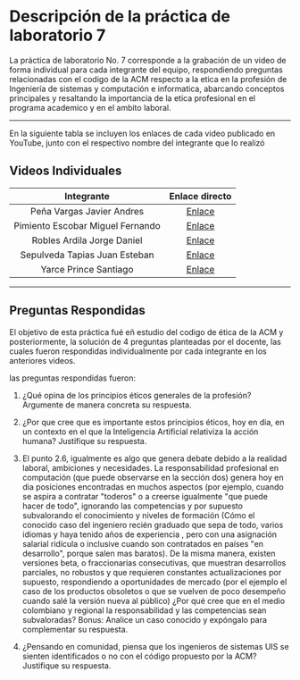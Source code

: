 # Descripción de la práctica de laboratorio 7
La práctica de laboratorio No. 7 corresponde a la grabación de un video de forma individual para cada integrante del equipo, respondiendo preguntas relacionadas con el codigo de la ACM respecto a la etica en la profesión de Ingeniería de sistemas y computación e informatica, abarcando conceptos principales y resaltando la importancia de la etica profesional en el programa academico y en el ambito laboral.

***

En la siguiente tabla se incluyen los enlaces de cada video publicado en YouTube, junto con el respectivo nombre del integrante que lo realizó

## Videos Individuales

|Integrante|Enlace directo|
|:-:|:-:|
|Peña Vargas Javier Andres|[Enlace](https://youtu.be/TnH1TnZsvFE)|
|Pimiento Escobar Miguel Fernando|[Enlace](https://youtu.be/FY75jAO2H4o)|
|Robles Ardila Jorge Daniel|[Enlace](https://youtu.be/wA8ENsT0OAM)|
|Sepulveda Tapias Juan Esteban|[Enlace](https://youtu.be/AZEDbzV2zAs?si=ApHT_4LQC2c-bCMK)|
|Yarce Prince Santiago|[Enlace]()|

***

## Preguntas Respondidas

El objetivo de esta práctica fué eñ estudio del codigo de ética de la ACM y posteriormente, la solución de 4 preguntas planteadas por el docente, las cuales fueron respondidas individualmente por cada integrante en los anteriores videos.

las preguntas respondidas fueron:

1. ¿Qué opina de los principios éticos generales de la profesión? Argumente de manera concreta su respuesta.

2. ¿Por que cree que es importante estos principios éticos, hoy en dia, en un contexto en el que la Inteligencia Artificial relativiza la acción humana? Justifique su respuesta.

3. El punto 2.6, igualmente es algo que genera debate debido a la realidad laboral, ambiciones y necesidades. La responsabilidad profesional en computación (que puede observarse en la sección dos) genera hoy en dia posiciones encontradas en muchos aspectos (por ejemplo, cuando se aspira a contratar "toderos" o a creerse igualmente "que puede hacer de todo", ignorando las competencias y por supuesto subvalorando el conocimiento y niveles de formación (Cómo el conocido caso del ingeniero recién graduado que sepa de todo, varios idiomas y haya tenido años de experiencia , pero con una asignación salarial ridícula o inclusive cuando son contratados en países "en desarrollo", porque salen mas baratos). De la misma manera, existen versiones beta, o fraccionarias consecutivas, que muestran desarrollos parciales, no robustos y que requieren constantes actualizaciones por supuesto, respondiendo a oportunidades de mercado (por el ejemplo el caso de los productos obsoletos o que se vuelven de poco desempeño cuando salé la versión nueva al público) ¿Por qué cree que en el medio colombiano y regional la responsabilidad y las competencias sean subvaloradas? Bonus: Analice un caso conocido y expóngalo para complementar su respuesta.

4. ¿Pensando en comunidad, piensa que los ingenieros de sistemas UIS se sienten identificados o no con el código propuesto por la ACM? Justifique su respuesta.
